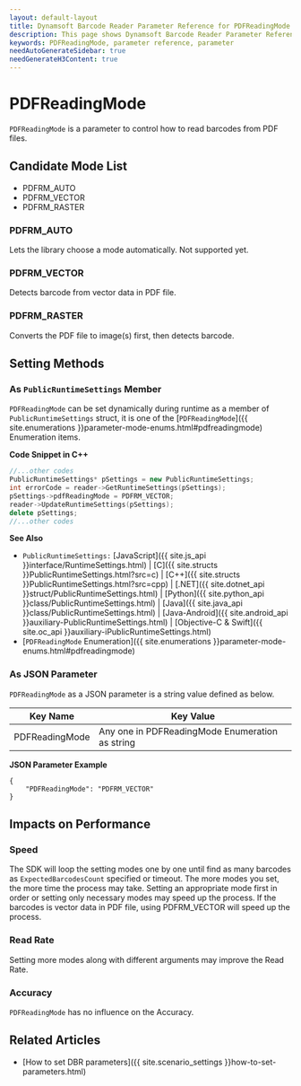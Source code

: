 ```yaml
---
layout: default-layout
title: Dynamsoft Barcode Reader Parameter Reference for PDFReadingMode
description: This page shows Dynamsoft Barcode Reader Parameter Reference for PDFReadingMode.
keywords: PDFReadingMode, parameter reference, parameter
needAutoGenerateSidebar: true
needGenerateH3Content: true
---
```



# PDFReadingMode 

`PDFReadingMode` is a parameter to control how to read barcodes from PDF files. 

## Candidate Mode List
- PDFRM_AUTO
- PDFRM_VECTOR
- PDFRM_RASTER

### PDFRM_AUTO
Lets the library choose a mode automatically. Not supported yet.


### PDFRM_VECTOR
Detects barcode from vector data in PDF file.

### PDFRM_RASTER
Converts the PDF file to image(s) first, then detects barcode.


## Setting Methods

### As `PublicRuntimeSettings` Member
`PDFReadingMode` can be set dynamically during runtime as a member of `PublicRuntimeSettings` struct, it is one of the [`PDFReadingMode`]({{ site.enumerations }}parameter-mode-enums.html#pdfreadingmode) Enumeration items.


**Code Snippet in C++**
```cpp
//...other codes
PublicRuntimeSettings* pSettings = new PublicRuntimeSettings;
int errorCode = reader->GetRuntimeSettings(pSettings);
pSettings->pdfReadingMode = PDFRM_VECTOR;
reader->UpdateRuntimeSettings(pSettings);
delete pSettings;
//...other codes
```


**See Also**      
- `PublicRuntimeSettings:` [JavaScript]({{ site.js_api }}interface/RuntimeSettings.html) \| [C]({{ site.structs }}PublicRuntimeSettings.html?src=c) \| [C++]({{ site.structs }}PublicRuntimeSettings.html?src=cpp) \| [.NET]({{ site.dotnet_api }}struct/PublicRuntimeSettings.html) \| [Python]({{ site.python_api }}class/PublicRuntimeSettings.html) \| [Java]({{ site.java_api }}class/PublicRuntimeSettings.html) \| [Java-Android]({{ site.android_api }}auxiliary-PublicRuntimeSettings.html) \| [Objective-C & Swift]({{ site.oc_api }}auxiliary-iPublicRuntimeSettings.html)
- [`PDFReadingMode` Enumeration]({{ site.enumerations }}parameter-mode-enums.html#pdfreadingmode)


### As JSON Parameter
`PDFReadingMode` as a JSON parameter is a string value defined as below.   

| Key Name | Key Value |
| -------- | --------- |
| PDFReadingMode | Any one in PDFReadingMode Enumeration as string |



**JSON Parameter Example**   
```
{
    "PDFReadingMode": "PDFRM_VECTOR" 
}
```


## Impacts on Performance
### Speed
The SDK will loop the setting modes one by one until find as many barcodes as `ExpectedBarcodesCount` specified or timeout. The more modes you set, the more time the process may take. Setting an appropriate mode first in order or setting only necessary modes may speed up the process. If the barcodes is vector data in PDF file, using PDFRM_VECTOR will speed up the process.

### Read Rate
Setting more modes along with different arguments may improve the Read Rate. 

### Accuracy
`PDFReadingMode` has no influence on the Accuracy.


## Related Articles
- [How to set DBR parameters]({{ site.scenario_settings }}how-to-set-parameters.html)
